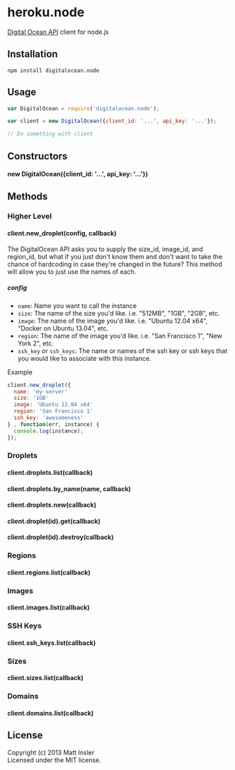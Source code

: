 # heroku.node

[Digital Ocean API](https://api.digitalocean.com/) client for node.js

## Installation
```
npm install digitalocean.node
```

## Usage

```javascript
var DigitalOcean = require('digitalocean.node');

var client = new DigitalOcean({client_id: '...', api_key: '...'});

// Do something with client
```

## Constructors

#### new DigitalOcean({client_id: '...', api_key: '...'})

## Methods

### Higher Level

#### client.new_droplet(config, callback)

The DigitalOcean API asks you to supply the size_id, image_id, and region_id, but what if you just
don't know them and don't want to take the chance of hardcoding in case they're changed in the
future? This method will allow you to just use the names of each.

##### config

- `name`: Name you want to call the instance
- `size`: The name of the size you'd like. i.e. "512MB", "1GB", "2GB", etc.
- `image`: The name of the image you'd like. i.e. "Ubuntu 12.04 x64", "Docker on Ubuntu 13.04", etc.
- `region`: The name of the image you'd like. i.e. "San Francisco 1", "New York 2", etc.
- `ssh_key` or `ssh_keys`: The name or names of the ssh key or ssh keys that you would like to associate with this instance.

Example
```javascript
client.new_droplet({
  name: 'my-server'
  size: '1GB'
  image: 'Ubuntu 12.04 x64'
  region: 'San Francisco 1'
  ssh_key: 'awesomeness'
} , function(err, instance) {
  console.log(instance);
});

```

### Droplets

#### client.droplets.list(callback)
#### client.droplets.by_name(name, callback)
#### client.droplets.new(callback)

#### client.droplet(id).get(callback)
#### client.droplet(id).destroy(callback)

### Regions

#### client.regions.list(callback)

### Images

#### client.images.list(callback)

### SSH Keys

#### client.ssh_keys.list(callback)

### Sizes

#### client.sizes.list(callback)

### Domains

#### client.domains.list(callback)

## License
Copyright (c) 2013 Matt Insler  
Licensed under the MIT license.
